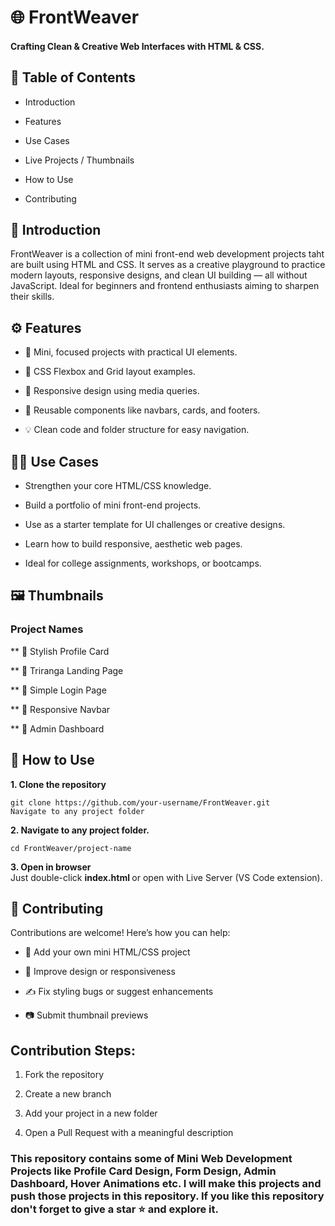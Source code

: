 # 🌐 FrontWeaver
#### Crafting Clean & Creative Web Interfaces with HTML & CSS.

## 📖 Table of Contents

- Introduction
  
- Features

- Use Cases

- Live Projects / Thumbnails

- How to Use

- Contributing

## 📌 Introduction

FrontWeaver is a collection of mini front-end web development projects taht are built using HTML and CSS. 
It serves as a creative playground to practice modern layouts, responsive designs, and clean UI building — all without JavaScript. 
Ideal for beginners and frontend enthusiasts aiming to sharpen their skills.

## ⚙️ Features

- 🧩 Mini, focused projects with practical UI elements.

- 🎨 CSS Flexbox and Grid layout examples.

- 📱 Responsive design using media queries.

- 💼 Reusable components like navbars, cards, and footers.

- 💡 Clean code and folder structure for easy navigation.

## 🧑‍💻 Use Cases

- Strengthen your core HTML/CSS knowledge.

- Build a portfolio of mini front-end projects.

- Use as a starter template for UI challenges or creative designs.

- Learn how to build responsive, aesthetic web pages.

- Ideal for college assignments, workshops, or bootcamps.

## 🖼️ Thumbnails

### Project Names

** 🧾 Stylish Profile Card	

** 🎨 Triranga Landing Page	

** 📄 Simple Login Page	

** 📱 Responsive Navbar	

** 🏢 Admin Dashboard

## 🚀 How to Use
<b> 1. Clone the repository </b>
```
git clone https://github.com/your-username/FrontWeaver.git
Navigate to any project folder
```
<b> 2. Navigate to any project folder. </b>
```
cd FrontWeaver/project-name
```
<b> 3. Open in browser </b><br>
 Just double-click <b> index.html </b> or open with Live Server (VS Code extension).

## 🤝 Contributing

Contributions are welcome! Here’s how you can help:

- 📁 Add your own mini HTML/CSS project

- 🧹 Improve design or responsiveness

- ✍️ Fix styling bugs or suggest enhancements

- 📷 Submit thumbnail previews

## Contribution Steps:
1. Fork the repository

2. Create a new branch

3. Add your project in a new folder

4. Open a Pull Request with a meaningful description

### This repository contains some of Mini Web Development Projects like Profile Card Design, Form Design, Admin Dashboard, Hover Animations etc. I will make this projects and push those projects in this repository. If you like this repository don't forget to give a star ⭐ and explore it.
